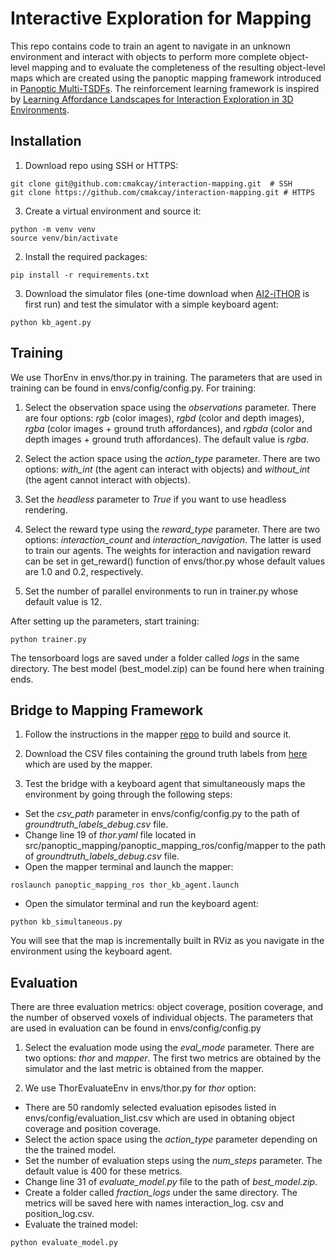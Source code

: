 # Interactive Exploration for Mapping

This repo contains code to train an agent to navigate in an unknown environment and interact with objects to perform more complete object-level mapping and to evaluate the completeness of the resulting object-level maps which are created using the panoptic mapping framework introduced in [Panoptic Multi-TSDFs](https://arxiv.org/abs/2109.10165). The reinforcement learning framework is inspired by [Learning Affordance Landscapes for Interaction Exploration in 3D Environments](https://arxiv.org/pdf/2008.09241.pdf).

## Installation

1. Download repo using SSH or HTTPS:
```
git clone git@github.com:cmakcay/interaction-mapping.git  # SSH
git clone https://github.com/cmakcay/interaction-mapping.git # HTTPS
```

3. Create a virtual environment and source it:
```
python -m venv venv
source venv/bin/activate
```

2. Install the required packages:
```
pip install -r requirements.txt
```

3. Download the simulator files (one-time download when [AI2-iTHOR](https://ai2thor.allenai.org/ithor/documentation) is first run) and test the simulator with a simple keyboard agent:
```
python kb_agent.py
```

## Training
We use ThorEnv in envs/thor.py in training. The parameters that are used in training can be found in envs/config/config.py. For training:

1. Select the observation space using the *observations* parameter. There are four options: *rgb* (color images), *rgbd* (color and depth images), *rgba* (color images + ground truth affordances), and *rgbda* (color and depth images + ground truth affordances). The default value is *rgba*.

2. Select the action space using the *action_type* parameter. There are two options: *with_int* (the agent can interact with objects) and *without_int* (the agent cannot interact with objects).

3. Set the *headless* parameter to *True* if you want to use headless rendering.

4. Select the reward type using the *reward_type* parameter. There are two options: *interaction_count* and *interaction_navigation*. The latter is used to train our agents. The weights for interaction and navigation reward can be set in get_reward() function of envs/thor.py whose default values are 1.0 and 0.2, respectively.

5. Set the number of parallel environments to run in trainer.py whose default value is 12.

After setting up the parameters, start training: 
```
python trainer.py
```

The tensorboard logs are saved under a folder called *logs* in the same directory. The best model (best_model.zip) can be found here when training ends.

## Bridge to Mapping Framework
1. Follow the instructions in the mapper [repo](https://github.com/ikaftan/panoptic_mapping) to build and source it.

2. Download the CSV files containing the ground truth labels from [here](https://drive.google.com/drive/folders/1Uf3HPTYpzWdVD-dzeUutLp2a-l8MU7ob?usp=sharing) which are used by the mapper.
 
3. Test the bridge with a keyboard agent that simultaneously maps the environment by going through the following steps:
- Set the *csv_path* parameter in envs/config/config.py to the path of *groundtruth_labels_debug.csv* file.
- Change line 19 of *thor.yaml* file located in src/panoptic_mapping/panoptic_mapping_ros/config/mapper to the path of *groundtruth_labels_debug.csv* file.
- Open the mapper terminal and launch the mapper:
```
roslaunch panoptic_mapping_ros thor_kb_agent.launch
```
- Open the simulator terminal and run the keyboard agent:
```
python kb_simultaneous.py
```

You will see that the map is incrementally built in RViz as you navigate in the environment using the keyboard agent.

## Evaluation
There are three evaluation metrics: object coverage, position coverage, and the number of observed voxels of individual objects. The parameters that are used in evaluation can be found in envs/config/config.py

1. Select the evaluation mode using the *eval_mode* parameter. There are two options: *thor* and *mapper*. The first two metrics are obtained by the simulator and the last metric is obtained from the mapper.

2. We use ThorEvaluateEnv in envs/thor.py for *thor* option:
- There are 50 randomly selected evaluation episodes listed in envs/config/evaluation_list.csv which are used in obtaning object coverage and position coverage.
- Select the action space using the *action_type* parameter depending on the the trained model.
- Set the number of evaluation steps using the *num_steps* parameter. The default value is 400 for these metrics.
- Change line 31 of *evaluate_model.py* file to the path of *best_model.zip*.
- Create a folder called *fraction_logs* under the same directory. The metrics will be saved here with names interaction_log. csv and position_log.csv.
- Evaluate the trained model:
```
python evaluate_model.py
```
